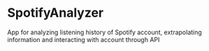 # SpotifyAnalyzer
App for analyzing listening history of Spotify account, extrapolating information and interacting with account through API

